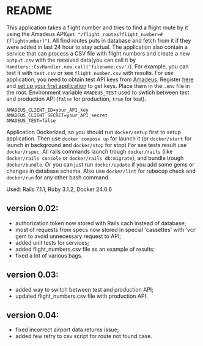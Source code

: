 # README

This application takes a flight number and tries to find a flight route by it using the Amadeus API(`get "/flight_routes?flight_number=#{flightnumber}"`). All find routes puts in database and fetch from it if they were added in last 24 hour to stay actual.
The application also contain a service that can process a CSV file with flight numbers and create a new `output.csv` with the received data(you can call it by `Handlers::CsvHandler.new.call('filename.csv')`). For example, you can test it with `test.csv` or see `flight_number.csv` with results.
For use application, you need to obtain test API keys from [Amadeus](https://developers.amadeus.com). Register [here](https://developers.amadeus.com/register) and [set up your first application](https://developers.amadeus.com/my-apps) to get keys. Place them in the `.env` file in the root. Environment variable `AMADEUS_TEST` used to swtich between test and production API (`false` for production, `true` for test).
```
AMADEUS_CLIENT_ID=your_API_key
AMADEUS_CLIENT_SECRET=your_API_secret
AMADEUS_TEST=false
```
Application Dockerized, so you should run `docker/setup` first to setup application. Then use `docker compose up` for launch it (or `docker/start` for launch in background and `docker/stop` for stop)
For see tests result use `docker/rspec`. All rails commands launch trough `docker/rails` (like `docker/rails console` or `docker/rails db:migrate`), and bundle trough `docker/bundle`. Or you can just run `docker/update` if you add some gems or changes in database schema. Also use `docker/lint` for rubocop check and `docker/run` for any other bash command.

Used: Rails 7.1.1, Ruby 3.1.2, Docker 24.0.6

## version 0.02:

- authorization token now stored with Rails cach instead of database;
- most of requests from specs now stored in special 'cassettes' with 'vcr' gem to avoid unnecessary request to API;
- added unit tests for services;
- added flight_numbers.csv file as an example of results;
- fixed a lot of various bags.

## version 0.03:

- added way to switch between test and production API;
- updated flight_numbers.csv file with production API.

## version 0.04:

- fixed incorrect airport data returns issue;
- added few retry to csv script for route not found case.
